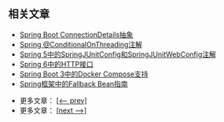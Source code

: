 ## 相关文章

+ [Spring Boot ConnectionDetails抽象](https://tuyucheng777.github.io/springboot/2025/03/16/spring-boot-3-1-connectiondetails-abstraction.html)
+ [Spring @ConditionalOnThreading注解](https://tuyucheng777.github.io/springboot/2023/11/16/spring-conditionalonthreading.html)
+ [Spring 5中的SpringJUnitConfig和SpringJUnitWebConfig注解](https://tuyucheng777.github.io/spring-test/2023/05/10/spring-5-junit-config.html)
+ [Spring 6中的HTTP接口](https://tuyucheng777.github.io/springboot/2023/05/11/spring-6-http-interface.html)
+ [Spring Boot 3中的Docker Compose支持](https://tuyucheng777.github.io/springboot/2023/07/29/docker-compose-support-spring-boot.html)
+ [Spring框架中的Fallback Bean指南](https://tuyucheng777.github.io/springboot/2025/03/16/spring-fallback-beans.html)

- 更多文章： [[<-- prev]](../spring-boot-3-1/README.md)
- 更多文章： [[next -->]](../spring-boot-3-3/README.md)